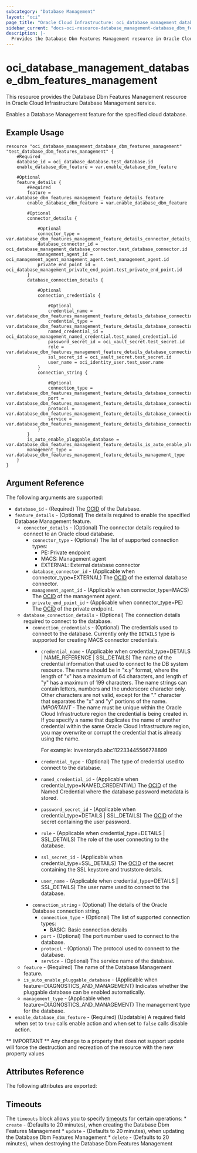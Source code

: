 ```yaml
---
subcategory: "Database Management"
layout: "oci"
page_title: "Oracle Cloud Infrastructure: oci_database_management_database_dbm_features_management"
sidebar_current: "docs-oci-resource-database_management-database_dbm_features_management"
description: |-
  Provides the Database Dbm Features Management resource in Oracle Cloud Infrastructure Database Management service
---
```


# oci_database_management_database_dbm_features_management
This resource provides the Database Dbm Features Management resource in Oracle Cloud Infrastructure Database Management service.

Enables a Database Management feature for the specified cloud database.


## Example Usage

```hcl
resource "oci_database_management_database_dbm_features_management" "test_database_dbm_features_management" {
	#Required
	database_id = oci_database_database.test_database.id
	enable_database_dbm_feature = var.enable_database_dbm_feature

	#Optional
	feature_details {
		#Required
		feature = var.database_dbm_features_management_feature_details_feature
		enable_database_dbm_feature = var.enable_database_dbm_feature

		#Optional
		connector_details {

			#Optional
			connector_type = var.database_dbm_features_management_feature_details_connector_details_connector_type
			database_connector_id = oci_database_management_database_connector.test_database_connector.id
			management_agent_id = oci_management_agent_management_agent.test_management_agent.id
			private_end_point_id = oci_database_management_private_end_point.test_private_end_point.id
		}
		database_connection_details {

			#Optional
			connection_credentials {

				#Optional
				credential_name = var.database_dbm_features_management_feature_details_database_connection_details_connection_credentials_credential_name
				credential_type = var.database_dbm_features_management_feature_details_database_connection_details_connection_credentials_credential_type
				named_credential_id = oci_database_management_named_credential.test_named_credential.id
				password_secret_id = oci_vault_secret.test_secret.id
				role = var.database_dbm_features_management_feature_details_database_connection_details_connection_credentials_role
				ssl_secret_id = oci_vault_secret.test_secret.id
				user_name = oci_identity_user.test_user.name
			}
			connection_string {

				#Optional
				connection_type = var.database_dbm_features_management_feature_details_database_connection_details_connection_string_connection_type
				port = var.database_dbm_features_management_feature_details_database_connection_details_connection_string_port
				protocol = var.database_dbm_features_management_feature_details_database_connection_details_connection_string_protocol
				service = var.database_dbm_features_management_feature_details_database_connection_details_connection_string_service
			}
		}
		is_auto_enable_pluggable_database = var.database_dbm_features_management_feature_details_is_auto_enable_pluggable_database
		management_type = var.database_dbm_features_management_feature_details_management_type
	}
}
```

## Argument Reference

The following arguments are supported:

* `database_id` - (Required) The [OCID](https://docs.cloud.oracle.com/iaas/Content/General/Concepts/identifiers.htm) of the Database.
* `feature_details` - (Optional) The details required to enable the specified Database Management feature.
	* `connector_details` - (Optional) The connector details required to connect to an Oracle cloud database.
		* `connector_type` - (Optional) The list of supported connection types:
			* PE: Private endpoint
			* MACS: Management agent
			* EXTERNAL: External database connector 
		* `database_connector_id` - (Applicable when connector_type=EXTERNAL) The [OCID](https://docs.cloud.oracle.com/iaas/Content/General/Concepts/identifiers.htm) of the external database connector.
		* `management_agent_id` - (Applicable when connector_type=MACS) The [OCID](https://docs.cloud.oracle.com/iaas/Content/General/Concepts/identifiers.htm) of the management agent.
		* `private_end_point_id` - (Applicable when connector_type=PE) The [OCID](https://docs.cloud.oracle.com/iaas/Content/General/Concepts/identifiers.htm) of the private endpoint.
	* `database_connection_details` - (Optional) The connection details required to connect to the database.
		* `connection_credentials` - (Optional) The credentials used to connect to the database. Currently only the `DETAILS` type is supported for creating MACS connector credentials. 
			* `credential_name` - (Applicable when credential_type=DETAILS | NAME_REFERENCE | SSL_DETAILS) The name of the credential information that used to connect to the DB system resource. The name should be in "x.y" format, where the length of "x" has a maximum of 64 characters, and length of "y" has a maximum of 199 characters. The name strings can contain letters, numbers and the underscore character only. Other characters are not valid, except for the "." character that separates the "x" and "y" portions of the name. *IMPORTANT* - The name must be unique within the Oracle Cloud Infrastructure region the credential is being created in. If you specify a name that duplicates the name of another credential within the same Oracle Cloud Infrastructure region, you may overwrite or corrupt the credential that is already using the name.

				For example: inventorydb.abc112233445566778899 
			* `credential_type` - (Optional) The type of credential used to connect to the database.
			* `named_credential_id` - (Applicable when credential_type=NAMED_CREDENTIAL) The [OCID](https://docs.cloud.oracle.com/iaas/Content/General/Concepts/identifiers.htm) of the Named Credential where the database password metadata is stored. 
			* `password_secret_id` - (Applicable when credential_type=DETAILS | SSL_DETAILS) The [OCID](https://docs.cloud.oracle.com/iaas/Content/General/Concepts/identifiers.htm) of the secret containing the user password.
			* `role` - (Applicable when credential_type=DETAILS | SSL_DETAILS) The role of the user connecting to the database.
			* `ssl_secret_id` - (Applicable when credential_type=SSL_DETAILS) The [OCID](https://docs.cloud.oracle.com/iaas/Content/General/Concepts/identifiers.htm) of the secret containing the SSL keystore and truststore details.
			* `user_name` - (Applicable when credential_type=DETAILS | SSL_DETAILS) The user name used to connect to the database.
		* `connection_string` - (Optional) The details of the Oracle Database connection string. 
			* `connection_type` - (Optional) The list of supported connection types:
				* BASIC: Basic connection details 
			* `port` - (Optional) The port number used to connect to the database.
			* `protocol` - (Optional) The protocol used to connect to the database.
			* `service` - (Optional) The service name of the database.
	* `feature` - (Required) The name of the Database Management feature.
	* `is_auto_enable_pluggable_database` - (Applicable when feature=DIAGNOSTICS_AND_MANAGEMENT) Indicates whether the pluggable database can be enabled automatically.
	* `management_type` - (Applicable when feature=DIAGNOSTICS_AND_MANAGEMENT) The management type for the database.
* `enable_database_dbm_feature` - (Required) (Updatable) A required field when set to `true` calls enable action and when set to `false` calls disable action.


** IMPORTANT **
Any change to a property that does not support update will force the destruction and recreation of the resource with the new property values

## Attributes Reference

The following attributes are exported:


## Timeouts

The `timeouts` block allows you to specify [timeouts](https://registry.terraform.io/providers/oracle/oci/latest/docs/guides/changing_timeouts) for certain operations:
	* `create` - (Defaults to 20 minutes), when creating the Database Dbm Features Management
	* `update` - (Defaults to 20 minutes), when updating the Database Dbm Features Management
	* `delete` - (Defaults to 20 minutes), when destroying the Database Dbm Features Management
